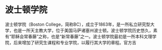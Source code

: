 # 波士顿学院

波士顿学院（Boston College，简称BC），成立于1863年，是一所私立研究型大学，也是一所天主教大学，位于美国马萨诸塞州波士顿。波士顿学院历史悠久，素有“耶稣会常春藤”之称，也是“新常春藤”之一。波士顿学院最初是一所本科文理学院，后来增加了研究生课程和专业学院，以履行其大学的章程。官方吉